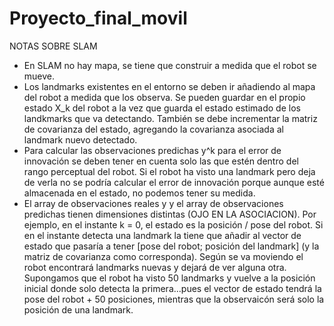 # Proyecto_final_movil


NOTAS SOBRE SLAM

- En SLAM no hay mapa, se tiene que construir a medida que el robot se mueve. 
- Los landmarks existentes en el entorno se deben ir añadiendo al mapa del robot a medida que los observa. Se pueden guardar en el propio estado X_k del robot a la vez que guarda el estado estimado de los landkmarks que va detectando.
También se debe incrementar la matriz de covarianza del estado, agregando la covarianza asociada al landmark nuevo detectado.
- Para calcular las observaciones predichas y^k para el error de innovación se deben tener en cuenta solo las que estén dentro del rango perceptual del robot. Si el robot ha visto una landmark pero deja de verla no se podría calcular el error de innovación porque aunque esté almacenada en el estado, no podemos tener su medida.
- El array de observaciones reales y y el array de observaciones predichas tienen dimensiones distintas (OJO EN LA ASOCIACION). Por ejemplo, en el instante k = 0, el estado es la posición / pose del robot. Si en el instante detecta una landmark la tiene que añadir al vector de estado que pasaría a tener [pose del robot; posición del landmark] (y la matriz de covarianza como corresponda). Según se va moviendo el robot encontrará landmarks nuevas y dejará de ver alguna otra. Supongamos que el robot ha visto 50 landmarks y vuelve a la posición inicial donde solo detecta la primera...pues el vector de estado tendrá la pose del robot + 50 posiciones, mientras que la observaicón será solo la posición de una landmark.